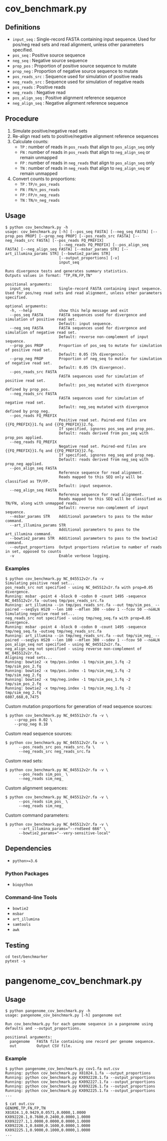 # cov_benchmark.py

## Definitions

- `input_seq` : Single-record FASTA containing input sequence. Used for pos/neg read sets and read alignment, unless other parameters specified.
- `pos_seq` : Positive source sequence
- `neg_seq` : Negative source sequence
- `prop_pos` : Proportion of positive source sequence to mutate
- `prop_neg` : Proportion of negative source sequence to mutate
- `pos_reads_src` : Sequence used for simulation of positive reads
- `neg_reads_src` : Sequence used for simulation of negative reads
- `pos_reads` : Positive reads
- `neg_reads` : Negative read
- `pos_align_seq` : Positive alignment reference sequence
- `neg_align_seq` : Negative alignment reference sequence

## Procedure

1. Simulate positive/negative read sets
1. Re-align read sets to positive/negative alignment reference sequences
1. Calculate counts:
    - `TP` : number of reads in `pos_reads` that align to `pos_align_seq` only
    - `FN` : number of reads in `pos_reads` that align to `neg_align_seq` or remain unmapped
    - `FP` : number of reads in `neg_reads` that align to `pos_align_seq` only
    - `TN` : number of reads in `neg_reads` that align to `neg_align_seq` or remain unmapped
1. Convert counts to proportions:
    - `TP` : `TP/n_pos_reads`
    - `FN` : `FN/n_pos_reads`
    - `FP` : `FP/n_neg_reads`
    - `TN` : `TN/n_neg_reads`


## Usage

```
$ python cov_benchmark.py -h
usage: cov_benchmark.py [-h] [--pos_seq FASTA] [--neg_seq FASTA] [--prop_pos PROP] [--prop_neg PROP] [--pos_reads_src FASTA] [--neg_reads_src FASTA] [--pos_reads FQ_PREFIX]
                        [--neg_reads FQ_PREFIX] [--pos_align_seq FASTA] [--neg_align_seq FASTA] [--msbar_params STR] [--art_illumina_params STR] [--bowtie2_params STR]
                        [--output_proportions] [-v]
                        input_seq

Runs divergence tests and generates summary statistics.
Outputs values in format: "TP,FN,FP,TN"

positional arguments:
  input_seq             Single-record FASTA containing input sequence. Used for pos/neg read sets and read alignment, unless other parameters specified.

optional arguments:
  -h, --help            show this help message and exit
  --pos_seq FASTA       FASTA sequences used for divergence and simulation of positive read set.
                        Default: input sequence.
  --neg_seq FASTA       FASTA sequences used for divergence and simulation of negative read set.
                        Default: reverse non-complement of input sequence.
  --prop_pos PROP       Proportion of pos_seq to mutate for simulation of positive read set.
                        Default: 0.05 (5% divergence).
  --prop_neg PROP       Proportion of neg_seq to mutate for simulation of negative read set.
                        Default: 0.05 (5% divergence).
  --pos_reads_src FASTA
                        FASTA sequences used for simulation of positive read set.
                        Default: pos_seq mutated with divergence defined by prop_pos.
  --neg_reads_src FASTA
                        FASTA sequences used for simulation of negative read set.
                        Default: neg_seq mutated with divergence defined by prop_neg.
  --pos_reads FQ_PREFIX
                        Positive read set. Paired-end files are {{FQ_PREFIX}}1.fq and {{FQ_PREFIX}}2.fq.
                        If specified, ignores pos_seq and prop_pos.
                        Default: reads derived from pos_seq with prop_pos applied.
  --neg_reads FQ_PREFIX
                        Negative read set. Paired-end files are {{FQ_PREFIX}}1.fq and {{FQ_PREFIX}}2.fq.
                        If specified, ignores neg_seq and prop_neg.
                        Default: reads derived from neg_seq with prop_neg applied.
  --pos_align_seq FASTA
                        Reference sequence for read alignment.
                        Reads mapped to this SEQ only will be classified as TP/FP.
                        Default: input sequence.
  --neg_align_seq FASTA
                        Reference sequence for read alignment.
                        Reads mapped to this SEQ will be classified as TN/FN, along with unmapped reads.
                        Default: reverse non-complement of input sequence.
  --msbar_params STR    Additional parameters to pass to the msbar command.
  --art_illumina_params STR
                        Additional parameters to pass to the art_illumina command.
  --bowtie2_params STR  Additional parameters to pass to the bowtie2 command.
  --output_proportions  Output proportions relative to number of reads in set, opposed to counts
  -v                    Enable verbose logging.
```

### Examples

```
$ python cov_benchmark.py NC_045512v2r.fa -v
Simulating positive read set...
pos_reads_src not specified - using NC_045512v2r.fa with prop=0.05 divergence.
Running: msbar -point 4 -block 0 -codon 0 -count 1495 -sequence NC_045512v2r.fa -outseq tmp/pos_reads_src.fa
Running: art_illumina --in tmp/pos_reads_src.fa --out tmp/sim_pos_ --paired --seqSys HS20 --len 100 --mflen 300 --sdev 1 --fcov 50 --noALN
Simulating negative read set...
neg_reads_src not specified - using tmp/neg_seq.fa with prop=0.05 divergence.
Running: msbar -point 4 -block 0 -codon 0 -count 1495 -sequence tmp/neg_seq.fa -outseq tmp/neg_reads_src.fa
Running: art_illumina --in tmp/neg_reads_src.fa --out tmp/sim_neg_ --paired --seqSys HS20 --len 100 --mflen 300 --sdev 1 --fcov 50 --noALN
pos_align_seq not specified - using NC_045512v2r.fa.
neg_align_seq not specified - using reverse non-complement of NC_045512v2r.fa.
Aligning read sets...
Running: bowtie2 -x tmp/pos.index -1 tmp/sim_pos_1.fq -2 tmp/sim_pos_2.fq
Running: bowtie2 -x tmp/pos.index -1 tmp/sim_neg_1.fq -2 tmp/sim_neg_2.fq
Running: bowtie2 -x tmp/neg.index -1 tmp/sim_pos_1.fq -2 tmp/sim_pos_2.fq
Running: bowtie2 -x tmp/neg.index -1 tmp/sim_neg_1.fq -2 tmp/sim_neg_2.fq
6807,668,0,7475
```

Custom mutation proportions for generation of read sequence sources:

```
$ python cov_benchmark.py NC_045512v2r.fa -v \
    --prop_pos 0.02 \
    --prop_neg 0.10
```

Custom read sequence sources:

```
$ python cov_benchmark.py NC_045512v2r.fa -v \
      --pos_reads_src pos_reads_src.fa \
      --neg_reads_src neg_reads_src.fa
```

Custom read sets:

```
$ python cov_benchmark.py NC_045512v2r.fa -v \
      --pos_reads sim_pos_ \
      --neg_reads sim_neg_
```

Custom alignment sequences:

```
$ python cov_benchmark.py NC_045512v2r.fa -v \
      --pos_reads sim_pos_ \
      --neg_reads sim_neg_
```

Custom command parameters:

```
$ python cov_benchmark.py NC_045512v2r.fa -v \
      --art_illumina_params="--rndSeed 666" \
      --bowtie2_params="--very-sensitive-local"
```

## Dependencies

- `python>=3.6`

### Python Packages

- `biopython`

### Command-line Tools

- `bowtie2`
- `msbar`
- `art_illumina`
- `samtools`
- `awk`

## Testing

```
cd test/benchmarker
pytest -s
```

# pangenome_cov_benchmark.py

## Usage

```
$ python pangenome_cov_benchmark.py -h
usage: pangenome_cov_benchmark.py [-h] pangenome out

Run cov_benchmark.py for each genome sequence in a pangenome using defaults and --output_proportions.

positional arguments:
  pangenome   FASTA file containing one record per genome sequence.
  out         Output CSV file.
```

### Example

```
$ python pangenome_cov_benchmark.py cov1.fa out.csv
Running: python cov_benchmark.py X81024.1.fa --output_proportions
Running: python cov_benchmark.py KX092228.1.fa --output_proportions
Running: python cov_benchmark.py KX092227.1.fa --output_proportions
Running: python cov_benchmark.py KX092226.1.fa --output_proportions
Running: python cov_benchmark.py KX092225.1.fa --output_proportions
...

$ cat out.csv
GENOME,TP,FN,FP,TN
X81024.1,0.9429,0.0571,0.0000,1.0000
KX092228.1,0.7600,0.2400,0.0000,1.0000
KX092227.1,1.0000,0.0000,0.0000,1.0000
KX092226.1,0.8400,0.1600,0.0000,1.0000
KX092225.1,0.9000,0.1000,0.0000,1.0000
...
```
